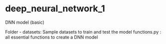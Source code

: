 # deep_neural_network_1
DNN model (basic) 

Folder - datasets: Sample datasets to train and test the model
functions.py : all essential functions to create a DNN model
